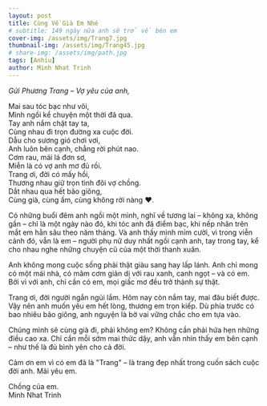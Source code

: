 ```yaml
---
layout: post
title: Cùng Về Già Em Nhé
# subtitle: 149 ngày nữa anh sẽ trở về bên em
cover-img: /assets/img/Trang7.jpg
thumbnail-img: /assets/img/Trang45.jpg
# share-img: /assets/img/path.jpg
tags: [Anhiu]
author: Minh Nhat Trinh
---
```

*Gửi Phương Trang – Vợ yêu của anh,*

Mai sau tóc bạc như vôi,  
Mình ngồi kể chuyện một thời đã qua.  
Tay anh nắm chặt tay ta,  
Cùng nhau đi trọn đường xa cuộc đời.  
Dẫu cho sương gió chơi vơi,  
Anh luôn bên cạnh, chẳng rời phút nao.  
Cơm rau, mái lá đơn sơ,  
Miễn là có vợ anh mơ đủ rồi.  
Trang ơi, đời có mấy hồi,  
Thương nhau giữ trọn tình đôi vợ chồng.  
Dắt nhau qua hết bão giông,  
Cùng già, cùng ấm, cùng không rời nàng ❤️.  

Có những buổi đêm anh ngồi một mình, nghĩ về tương lai – không xa, không gần – chỉ là một ngày nào đó, khi tóc anh đã điểm bạc, khi nếp nhăn trên mắt em hằn sâu theo năm tháng. Và anh thấy mình mỉm cười, vì trong viễn cảnh đó, vẫn là em – người phụ nữ duy nhất ngồi cạnh anh, tay trong tay, kể cho nhau nghe những chuyện cũ của một thời thanh xuân.

Anh không mong cuộc sống phải thật giàu sang hay lấp lánh. Anh chỉ mong có một mái nhà, có mâm cơm giản dị với rau xanh, canh ngọt – và có em. Bởi vì với anh, chỉ cần có em, mọi giấc mơ đều trở thành sự thật.

Trang ơi, đời người ngắn ngủi lắm. Hôm nay còn nắm tay, mai đâu biết được. Vậy nên anh muốn yêu em hết lòng, thương em trọn kiếp. Dù phía trước có bao nhiêu bão giông, anh nguyện là bờ vai vững chắc cho em tựa vào.

Chúng mình sẽ cùng già đi, phải không em? Không cần phải hứa hẹn những điều cao xa. Chỉ cần mỗi sớm mai thức dậy, anh vẫn nhìn thấy em bên cạnh – như thế là đủ bình yên cho cả đời.

Cảm ơn em vì có em đã là "Trang" – là trang đẹp nhất trong cuốn sách cuộc đời anh.
Mãi yêu em.  

Chồng của em.  
Minh Nhat Trinh


